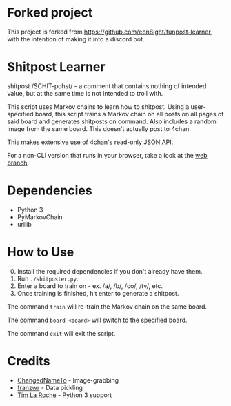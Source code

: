 # Forked project

This project is forked from https://github.com/eon8ight/funpost-learner, with the intention of making it into a discord bot.



# Shitpost Learner

shitpost /SCHIT-pohst/ - a comment that contains nothing of intended value, but at the
same time is not intended to troll with.

This script uses Markov chains to learn how to shitpost. Using a user-specified board,
this script trains a Markov chain on all posts on all pages of said board and generates
shitposts on command. Also includes a random image from the same board. This doesn't
actually post to 4chan.

This makes extensive use of 4chan's read-only JSON API.

For a non-CLI version that runs in your browser, take a look at the [web branch](https://github.com/eon8ight/shitpost-learner/tree/web).

# Dependencies

* Python 3
* PyMarkovChain
* urllib

# How to Use

0. Install the required dependencies if you don't already have them.
1. Run `./shitposter.py`.
2. Enter a board to train on - ex. /a/, /b/, /co/, /tv/, etc.
3. Once training is finished, hit enter to generate a shitpost.

The command `train` will re-train the Markov chain on the same board.

The command `board <board>` will switch to the specified board.

The command `exit` will exit the script.

# Credits
* [ChangedNameTo](https://github.com/ChangedNameTo) - Image-grabbing
* [franzwr](https://github.com/franzwr) - Data pickling
* [Tim La Roche](https://github.com/timlaroche) - Python 3 support
